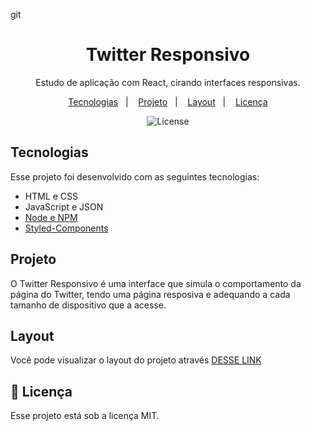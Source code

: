 git<h1 align="center"> Twitter Responsivo </h1>

<p align="center">
Estudo de aplicação com React, cirando interfaces responsivas.
</p>

<p align="center">
  <a href="#-tecnologias">Tecnologias</a>&nbsp;&nbsp;&nbsp;|&nbsp;&nbsp;&nbsp;
  <a href="#-projeto">Projeto</a>&nbsp;&nbsp;&nbsp;|&nbsp;&nbsp;&nbsp;
  <a href="#-layout">Layout</a>&nbsp;&nbsp;&nbsp;|&nbsp;&nbsp;&nbsp;
  <a href="#memo-licença">Licença</a>
</p>

<p align="center">
  <img alt="License" src="https://img.shields.io/static/v1?label=license&message=MIT&color=49AA26&labelColor=000000">
</p>

## Tecnologias

Esse projeto foi desenvolvido com as seguintes tecnologias:

- HTML e CSS
- JavaScript e JSON
- [Node e NPM](https://nodejs.org/)
- [Styled-Components](https://styled-components.com/) 

## Projeto

O Twitter Responsivo é uma interface que simula o comportamento da página do Twitter, tendo uma página resposiva e adequando a cada tamanho de dispositivo que a acesse.

## Layout

Você pode visualizar o layout do projeto através [DESSE LINK](https://twitter-responsivo-sepia.vercel.app/)

## :memo: Licença

Esse projeto está sob a licença MIT.
